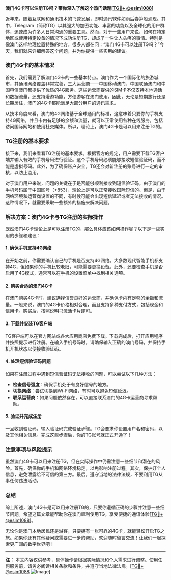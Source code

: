 **澳门4G卡可以注册TG吗？带你深入了解这个热门话题[[TG💪+ @esim1088](https://t.me/s/esim1088)]**

近年来，随着互联网和通讯技术的飞速发展，即时通讯软件如雨后春笋般涌现。其中，Telegram（简称TG）以其强大的加密功能、丰富的功能以及全球化的用户群体，迅速成为许多人日常沟通的重要工具。然而，对于一些用户来说，如何在特定地区或使用特定设备的情况下成功注册TG，却成了一件让人头疼的事情。特别是像澳门这样地理位置特殊的地方，很多人都在问：“澳门4G卡可以注册TG吗？”今天，我们就来详细解答这个问题，并为你提供一些实用的建议。

### 澳门4G卡的基本情况

首先，我们需要了解澳门4G卡的一些基本特点。澳门作为一个国际化的旅游城市，其通讯网络覆盖非常完善，三大运营商——中国移动澳门、中国联通澳门和中国电信澳门都提供了优质的4G服务。这些运营商提供的SIM卡不仅支持本地通话和数据流量，还支持漫游功能，方便游客在澳门使用。因此，无论是短期旅行还是长期居住，澳门的4G卡都能满足大部分用户的通讯需求。

从技术角度来看，澳门的4G网络基于全球通用的标准，这意味着只要你的手机支持4G网络，并且卡内有足够的余额和流量，就可以正常使用各种在线服务，包括访问国际网站和使用社交媒体。所以，理论上，澳门4G卡是可以用来注册TG的。

### TG注册的基本要求

接下来，我们来看看TG注册的基本要求。根据官方的规定，用户需要下载TG客户端并输入有效的手机号码进行验证。这个手机号码必须能够接收短信验证码，而不能是虚拟号码。此外，为了确保账户安全，TG还会对新注册的账号进行一定的审核，以防止滥用。

对于澳门用户来说，问题的关键在于是否能够顺利接收到短信验证码。由于澳门的手机号码属于中国区号（+853），理论上是可以正常接收国际短信的。但是，由于网络环境和运营商设置的不同，有时候可能会出现短信延迟或者无法接收的情况。这种情况下，就需要采取一些额外的措施来解决问题。

### 解决方案：澳门4G卡与TG注册的实际操作

既然澳门4G卡理论上是可以注册TG的，那么具体应该如何操作呢？以下是一些实用的步骤和建议：

#### 1. 确保手机支持4G网络
在开始之前，你需要确认自己的手机是否支持4G网络。大多数现代智能手机都支持4G，但如果你的手机比较老旧，可能需要更换设备。此外，还要检查手机是否启用了4G模式，通常可以在手机的设置菜单中找到相关选项。

#### 2. 购买合适的澳门4G卡
在澳门购买4G卡时，建议选择信誉良好的运营商，并确保卡内有足够的余额和流量。一般来说，澳门的4G卡价格相对合理，而且支持多种支付方式，包括现金和信用卡。购买后，按照说明书激活卡片即可。

#### 3. 下载并安装TG客户端
TG客户端可以在官方网站或各大应用商店免费下载。下载完成后，打开应用程序并按照提示进行注册。在输入手机号码时，请确保输入正确的澳门号码，并保持手机开机状态以便接收验证码。

#### 4. 处理短信验证码问题
如果在注册过程中遇到短信验证码无法接收的问题，可以尝试以下几种方法：
- **检查信号强度**：确保手机处于有良好信号的地方。
- **切换网络**：尝试切换到Wi-Fi网络，有时可以避免短信延迟。
- **联系运营商**：如果问题依然存在，可以直接联系澳门的4G卡运营商寻求帮助。

#### 5. 验证并完成注册
一旦收到验证码，输入验证码完成验证步骤。TG会要求你设置用户名和密码，以及其他相关信息。完成这些步骤后，你的TG账号就正式开通了！

### 注意事项与风险提示

虽然澳门4G卡可以用来注册TG，但在实际操作中仍需注意一些细节和潜在的风险。首先，确保你的手机和网络环境稳定，以免影响注册过程。其次，保护好个人信息，避免泄露给不可信的第三方。最后，遵守当地的法律法规，不要利用TG从事任何违法活动。

### 总结

综上所述，澳门4G卡是可以用来注册TG的，只要你遵循正确的步骤并注意一些细节问题。希望这篇文章能帮助你在澳门顺利使用TG，享受便捷的通讯体验[[TG💪+ @esim1088](https://t.me/s/esim1088)]。

无论你是澳门本地居民还是游客，只要拥有一张可靠的4G卡，就能轻松开启TG之旅。如果你还有其他疑问或需要进一步的帮助，欢迎随时留言交流！让我们一起探索更广阔的数字世界吧！

---

**注：** 本文内容仅供参考，具体操作请根据实际情况和个人需求进行调整。使用任何服务前，请务必阅读相关条款和条件，并遵守当地法律法规。[[TG💪+ @esim1088](https://t.me/s/esim1088) ![Image](https://i.postimg.cc/4NQfJmqS/Snipaste-2025-05-13-00-14-12.png)]